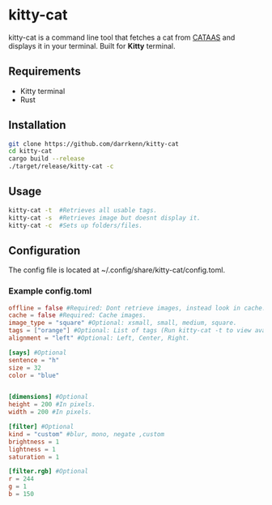 # kitty-cat

kitty-cat is a command line tool that fetches a cat from [CATAAS](https://cataas.com/) and displays it in your terminal. Built for **Kitty** terminal.

## Requirements

- Kitty terminal
- Rust

## Installation
````bash
git clone https://github.com/darrkenn/kitty-cat
cd kitty-cat
cargo build --release
./target/release/kitty-cat -c
````
## Usage
````bash
kitty-cat -t  #Retrieves all usable tags.
kitty-cat -s  #Retrieves image but doesnt display it.
kitty-cat -c  #Sets up folders/files.
````

## Configuration
The config file is located at ~/.config/share/kitty-cat/config.toml.
### Example config.toml
````toml
offline = false #Required: Dont retrieve images, instead look in cache.
cache = false #Required: Cache images.
image_type = "square" #Optional: xsmall, small, medium, square.
tags = ["orange"] #Optional: List of tags (Run kitty-cat -t to view avaiable tags).
alignment = "left" #Optional: Left, Center, Right.

[says] #Optional
sentence = "h"
size = 32
color = "blue"


[dimensions] #Optional
height = 200 #In pixels.
width = 200 #In pixels.

[filter] #Optional
kind = "custom" #blur, mono, negate ,custom
brightness = 1 
lightness = 1
saturation = 1

[filter.rgb] #Optional
r = 244
g = 1
b = 150
````


